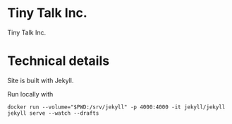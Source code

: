 # Tiny Talk Inc.

Tiny Talk Inc.

# Technical details

Site is built with Jekyll.

Run locally with

```
docker run --volume="$PWD:/srv/jekyll" -p 4000:4000 -it jekyll/jekyll jekyll serve --watch --drafts
```
